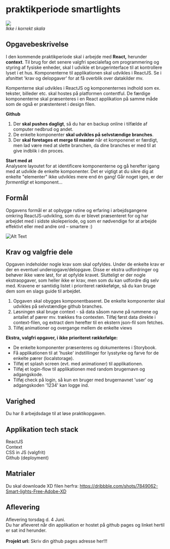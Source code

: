 # praktikperiode smartlights

![](https://github.com/rts-cmk-opgaver/praktikperiode-smartlights/blob/main/ctrlpanel.png)
</br>*Ikke i korrekt skala*

## Opgavebeskrivelse

I den kommende praktikperiode skal i arbejde med **React,** herunder **context**. Til brug for det senere valgfri specialefag om programmering og styring af fysiske enheder, skal I udvikle et brugerinterface til at kontrollere lyset i et hus. Komponenterne til applikationen skal udvikles i ReactJS. Se i afsnittet 'krav og delopgaver' for at få overblik over datakilder mv. 

Kompenterne skal udvikles i ReactJS og komponenternes indhold som ex. tekster, billeder etc. skal hostes på platformen contentful. De færdige komponenterne skal præsenteres i en React applikation på samme måde som de også er præstenteret i design filen.

**Github**<br>
   1. Der **skal pushes dagligt**, så du har en backup online i tilfælde af computer nedbrud og andet. 
   2. De enkelte komponenter **skal udvikles på selvstændige branches**.
   3. Der **skal foretages et merge til master** når et komponenet er færdigt, men lad være med at slette branchen, da dine branches er med til at give indblik i din proces.
   

**Start med at**<br>
Analysere layoutet for at identificere komponenterne og gå herefter igang med at udvikle de enkelte komponenter. Det er vigtigt at du sikre dig at enkelte "elementer" ikke udvikles mere end én gang! Går noget igen, er der *formentligt* et komponent...

## Formål
Opgavens formål er at opbygge rutine og erfaring i arbejdsgangene omkring ReactJS-udvikling, som du er blevet præsenteret for og har arbejdet med i sidste skoleperiode, og som er nødvendige for at arbejde effektivt eller med andre ord – smartere :)

![Alt Text](https://github.com/rts-cmk-opgaver/praktikperiode-uicomponents/blob/master/giphy.gif)

## Krav og valgfrie dele
Opgaven indeholder nogle krav som skal opfyldes. Under de enkelte krav er der en eventuel underopgave/delopgave. Disse er ekstra udfordringer og behøver ikke være løst, for at opfylde kravet. Slutteligt er der nogle ekstraopgaver, som heller ikke er krav, men som du kan udfordre dig selv med. Kravene er samtidig listet i prioriteret rækkefølge, så du kan bruge dem som en slags guide til arbejdet.

  1. Opgaven skal obygges komponentbaseret. De enkelte komponenter skal udvikles på selvstændige github branches.
  2. Løsningen skal bruge context - så data såsom navne på rummene og antallet af pærer mv. trækkes fra contexten.
  Tilføj først data direkte i context-filen, og extract dem herefter til en ekstern json-fil som fetches.
  3. Tilføj animationer og overgange mellem de enkelte views
  
  **Ekstra, valgfri opgaver, i ikke prioriteret rækkefølge:** 
  * De enkelte komponenter præsenteres og dokumenteres i Storybook.
  * Få applikationen til at 'huske' indstillinger for lysstyrke og farve for de enkelte pærer (localstorage).
  * Tilføj et splash screen (evt. med animationer) til applikationen.
  * Tilføj et login-flow til applikationen med random brugernavn og adgangskode.
  * Tilføj check på login, så kun en bruger med brugernavnet 'user' og adgangskoden '1234' kan logge ind.
  

## Varighed
Du har 8 arbejdsdage til at løse praktikopgaven.

## Applikation tech stack
ReactJS<br>
Context<br>
CSS in JS (valgfrit)<br>
Github (deployment)<br>

## Matrialer
Du skal downloade XD filen herfra: https://dribbble.com/shots/7849062-Smart-lights-Free-Adobe-XD
## Aflevering
Aflevering torsdag d. 4 Juni.<br>
Du har afleveret når din applikation er hostet på github pages og linket hertil er sat ind herunder.<br><br>
**Projekt url:** Skriv din github pages adresse her!!!

